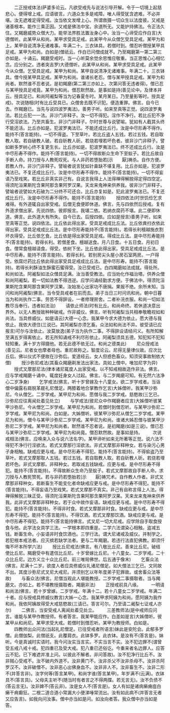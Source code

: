 <!-- { "loadSidebar": true } -->
　　二正授戒体法(萨婆多论云。凡欲受戒先与说法引导开解。令于一切境上起慈悲心。便得增上戒。应语彼言。六道众生多是戒障。唯人得受犹含遮难。不必并堪。汝无遮难定得受戒。汝当依文发增上心。所谓救摄一切众生以法度彼。又戒是诸善根本。能作三乘正因。又戒是佛法中宝。余道所无。又能护持佛法。令正法久住。又羯磨威势众僧大力。能举法界胜法置汝身心中。汝当一心谛受应作白言)大德僧听。此某甲从和尚。某甲求受具足戒。此某甲今从众僧乞受具足戒。某甲为和上。某甲自说清净无诸难事。年满二十。三衣钵具。若僧时到。僧忍听僧授某甲具足戒。某甲为和尚。白如是(僧祇云。作白已问僧成就不。乃至羯磨第一第二第三亦如是。十诵云。羯磨受戒时。当一心听莫余觉余思惟应敬重。当正思惟心心相忆念。应分别之。违者突吉罗)大德僧听。此某甲从和尚。某甲求受具足戒。此某甲今从众僧。乞受具足戒。某甲为和尚。某甲自说清净无诸难事。年满二十。三衣钵具。僧今授某甲具足戒。某甲为和尚。谁诸长老忍。僧与某甲授具足戒。某甲为和尚者。默然谁不忍者说。是初羯磨(第二第三亦如上。次第问答无违者得)。僧已忍与某甲授具足戒竟。某甲为和尚。僧忍默然故。是事如是持(善见论中。及律本并云。授具足已。和尚阿阇梨等当为记春夏冬时。某月某日。乃至量影等时。授具足戒)。次说随相(时有比丘受具已。众僧舍去既不识犯。便造重罪。佛言。自今已去。作羯磨已。当先与说四波罗夷法)。善男子听。如来至真等正觉。说四波罗夷法。若比丘犯一一法。非沙门非释子。汝一切不得犯。淫作不净行。若比丘犯不净行受淫欲法。乃至共畜生。非沙门非释子。尔时世尊与说譬喻。犹如有人截其头终不能还活。比丘亦如是。犯波罗夷法已。不能还成比丘行。汝是中尽形寿不得作。能持不(答言能持)。一切不得盗。下至草叶。若比丘盗人五钱。若过五钱。若自取教人取。若自破教人破。若自斫教人斫。若烧若埋若坏色者。彼非沙门非释子。譬如断多罗树心终不复更生长。比丘亦如是。犯波罗夷法已。终不还成比丘行。汝是中尽形寿不得作。能持不(答言能持)。一切不得故断众生命下至蚁子。若比丘故自手断人命。持刀授与人教死叹死。与人非药若堕胎若[示　　厭]祷杀。自作方便。若教人作。非沙门非释子。譬喻者说言犹如针鼻缺不堪复用。比丘亦如是。犯波罗夷法已。不复还成比丘行。汝是中尽形寿不得作。能持不(答言能持)。一切不得妄语乃至戏笑。若比丘非真实非己有。自说言我得上人法得禅得解脱得定得四空定。得须陀洹果斯陀含果阿那含果阿罗汉果。天龙来鬼神来供养我。彼非沙门非释子。譬喻者说譬如大石破为二分终不可还合。比丘亦复如是。犯此波罗夷法已。不复还成比丘行。汝是中尽形寿不得作。能持不(答言能持)
　　授四依法(时世饥俭乞求难得。有外道辄自出家受戒。后僧无食便即休道。佛言。先与四依然后授戒。复有外道求僧出家。先说四依。彼即报言。我堪二依。若纳衣腐药不堪。此二便即休道。佛言。此外道大有所失。自今已去。后授四依。应如是授言)善男子听。如来至真等正觉。说四依法。比丘依此得出家。受具足戒成比丘法。比丘依粪扫衣依此得出家。受具足戒成比丘法。是中尽形寿能持不(答言能持)。若得长利檀越施衣割坏衣得受。比丘依乞食。比丘依是得出家受具足戒。得成比丘法。是中尽形寿能持不(答言能持)。若得长利。若僧差食。檀越送食。月八日食。十五日食。月初日食。僧常食檀越请食。得受。依树下坐。比丘依此得出家。受具足戒成比丘法。是中尽形寿。能持不(答言能持)。若得长利。若别房尖头屋小房石室两房。一户得受。依腐烂药比丘依此得出家受具足戒成比丘法。是中尽形寿。能持不(答言能持)。若得长利酥油生酥蜜石蜜得受。汝已受戒已。白四羯磨如法成就。得处所。和尚如法。阿阇梨如法众僧具足满。汝当善受教法。应当劝化作福治塔。供养众僧和尚阿阇梨。若一切如法教不得违逆。应学问诵经勤求方便。于佛法中。得须陀洹果斯陀含果阿那含果阿罗汉果。汝始发心出家功不唐捐。果报不绝。余所未知。当问和尚阿阇梨(佛言。当令受具戒者在前而去。弟子当日三时问讯和尚。朝中日暮当为和尚执作二事。劳苦不得辞设。一者修理房舍。二者补浣衣服。和尚一切如法教尽当奉行。违者如法治)
　　请依止师法(时有比丘。和尚命终。若休道决意出界外。以无人教授故种种破戒。作非威仪。佛言。听有阿阇梨当共相奉敬瞻视如和尚法。当具修威仪。如是请云)大德一心念。我某甲今求大德为依止。愿大德与我依止。我依大德住(三说已。其阿阇梨亦须乞畜。众法如和尚法不异。彼受请已应报言)可尔与汝依止。汝莫放逸(弟子当为执作二事。不得辞设请经问义。有所知解至满五岁得离依止。若无所知诵戒不利尽形依止。阿阇梨须具五德。知犯知不犯知轻知重。满十岁方得摄他。若无此德不依无过。和尚之德类此)
　　尼众授戒法(善见云。尼者女也摩者母也。重尼故称之。智度论云。尼得无量律仪故。应次比丘后。佛以仪式不便故在沙弥后。爱道经云。女人但惑色畜众。知须臾事故制依大僧)
　　授沙弥尼戒法(其畜众羯磨剃发法出家法。具如上僧中。唯加尼字为异)
　　授式叉摩那尼法(律本诸尼辄度人出家受戒。以不知戒相故造作非法。佛言。应与学戒羯磨十诵中。辄度妊身女人过起。佛言。与二岁羯磨可知。有无然六法净心二岁净身)
　　乞学戒法(佛言。听十岁曾嫁及十八童女。欲二岁学戒者。当诣僧中偏露右肩脱革屣礼尼僧足。两膝着地合掌教作乞言)大姊僧听。我某甲沙弥尼。今从僧乞。二岁学戒。某甲尼为和尚。愿僧与我二岁学戒。慈愍故(三乞已。沙弥尼应往离闻处着见处立)
　　与学戒法(彼尼众中作羯磨者应言)大姊僧听彼某甲沙弥尼。今从僧乞二岁学戒。某甲尼为和尚。若僧时到僧忍听。与某甲沙弥尼二岁学戒。某甲尼为和尚。白如是。大姊僧听。彼某甲沙弥尼从僧乞二岁学戒。某甲尼为和尚。僧今与某甲沙弥尼二岁学戒。某甲尼为和尚。谁诸大姊忍僧与彼某甲沙弥尼二岁学戒。某甲尼为和尚者。默然谁不忍者说。是初羯磨(如是三说)。僧已忍与某甲沙弥尼二岁学戒。某甲尼为和尚竟。僧忍默然故。是事如是持。
　　次说戒相法(佛言。应唤来入众与说六法名字)。某甲谛听如来无所著等正觉。说六法不得犯不净行行淫欲法。若式叉摩那行淫欲法。非式叉摩那非释种女。若与染污心男子身相触。缺戒应更与戒。是中尽形寿不得犯。能持不(答言能持)。不得偷盗乃至草叶。若式叉摩那取人五钱。若过五钱。若自取教人取。若自斫教人斫。若烧若埋若坏色。非式叉摩那。非释种女。若取减五钱缺戒。应更与戒。是中尽形寿不得犯。能持不(答言能持)。不得故断众生命乃至蚁子。若式叉摩那故自手断人命。求刀授与人教死赞死。若与非药若堕胎若[示　　厭]祷咒术。自作教人作者。非式叉摩那非释种女。若断畜生不能变化者命缺戒应更与戒。是中尽形寿不得犯。能持不(答言能持)。不得妄语乃至戏笑。若式叉摩那不真实。非己有自称言得上人法。得禅得解脱三昧正受。得须陀洹果斯陀含果阿那含果阿罗汉果。天来龙来鬼神来供养我。此非式叉摩那非释种女。若于众中故作妄语。缺戒应更与戒。是中尽形寿不得犯。能持不(答言能持)。不得非时食。若式叉摩那非时食。缺戒应更与戒。是中尽形寿不得犯。能持不(答言能持)。不得饮酒。若式叉摩那饮酒。缺戒应更与戒。是中尽形寿不得犯。能持不(答言能持佛言。式叉尼一切大尼戒。应学除自手取食授食与他。此学法女具学三法。一学根本即四重是。二学六法谓染心相触。盗减五钱。断畜生命。小妄语非时食饮酒也。三学行法。谓大尼诸戒及威仪。并制学之。若犯根本戒法者。应灭摈若缺学法者。更与二年羯磨。若违行法直犯佛教。即须忏悔不坏本所学六法)
　　授比丘尼戒法(佛言。有八敬比丘尼。善来比丘尼。破结使比丘尼。羯磨受中有遣信比丘尼。十岁曾嫁比丘尼。十八童女。二岁学戒。二十众比丘尼。边方义立十众比丘尼。前三唯局佛世。后五通于像末)
　　乞畜众法(佛言。尼满十二岁。欲度人者应具修威仪礼诸尼僧足。如大僧法三乞已。文同故不出。其度沙弥尼式叉尼大戒尼。并须别乞以年年度弟子犯罪故。或舍畜众法等故)
　　与畜众法(佛言。尼僧当观此人堪能教授。二岁学戒二事摄取者。当与羯磨文。亦如上。若不堪教授摄取者。羯磨非法)
　　正授戒前具八缘。
　　一明请和尚法(佛言。若十岁曾嫁。二岁学戒。年满十二。若十八童女二岁学戒。年满二十者。应与授戒具修威仪教言)大姊一心念。我某甲求阿姨为和尚。愿阿姨为我作和尚。我依阿姨故得受大戒慈愍故(三请已。答言可尔。乃至请二阇梨七证戒人亦尔)
　　二佛言。当安受戒人离闻处着见处立。
　　三差教师法(是中戒师应问言。谁能与某甲作教授师。有者答言。我某甲能应作。白差如是言)大姊僧听。彼某甲从和尚尼。某甲求受大戒。若僧时到僧忍听。某甲为教授师。白如是。
　　四教师出众问法(当起礼尼僧足。已往受戒者所语言)妹此是安陀会。此郁多罗僧。此僧伽梨。此僧祇支。此覆肩衣。此钵多罗。此衣钵。是汝有不(答言是)。妹听。今是真诚时实语时。我今问汝实当言实。不实当言不实。汝不犯边罪不(谓曾受五戒八戒十戒。犯四重已及受大戒。犯八重已还俗讫。今重来者名边罪人。应答云不犯。已下难遮并准上问。以彼此不解者。非问答故)。汝不犯净行比丘不。汝非贼心受戒不。汝不破内外道不。汝非黄门不。汝非杀父不汝非杀母不。汝非杀阿罗汉不。汝非破僧不。汝非恶心出佛身血不。汝非非人不。汝非畜生不。汝非二形不(并答言非)。汝字何等(答言某甲)。和尚字谁(答言某甲)。年岁满不(云满)。衣钵具不(答言具)。父母夫主听不(随当时有者言之不得两牒。若无言无)。汝不负债不(答云言无)。汝非婢不(答云非)。汝是女人不(答言是)。女人有如是诸病癞痈疽白癞干痟癫狂。二根二道合道小常漏大小便涕唾常流出。汝有如此病不(并答言无者又应告言)。如我向问汝事。僧中亦当如是问。如汝向者答。我众僧中亦当如是答。
